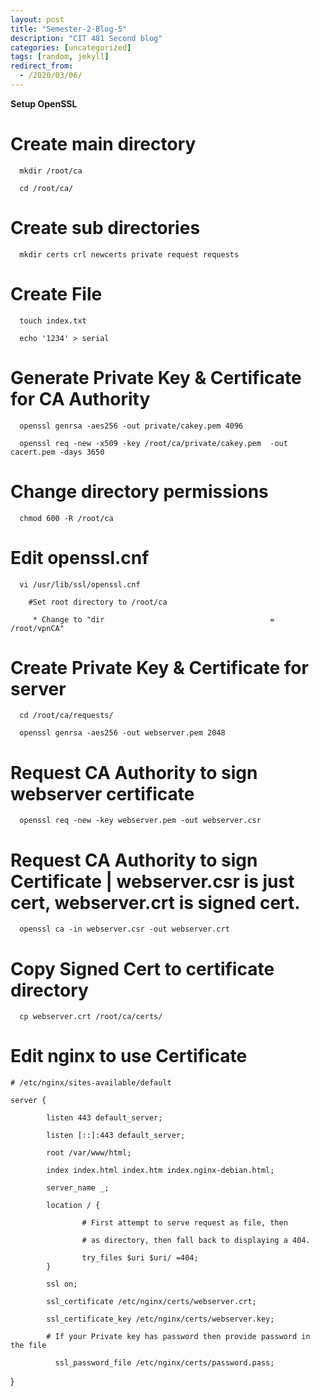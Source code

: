 ```yaml
---
layout: post
title: "Semester-2-Blog-5"
description: "CIT 481 Second blog"
categories: [uncategorized]
tags: [random, jekyll]
redirect_from:
  - /2020/03/06/
---
```


__Setup OpenSSL__


  # Create main directory
      
      mkdir /root/ca
      
      cd /root/ca/

  # Create sub directories
      
      mkdir certs crl newcerts private request requests

  # Create File
      
      touch index.txt
      
      echo '1234' > serial

  # Generate Private Key & Certificate for CA Authority
      
      openssl genrsa -aes256 -out private/cakey.pem 4096
      
      openssl req -new -x509 -key /root/ca/private/cakey.pem  -out cacert.pem -days 3650

  # Change directory permissions 
      
      chmod 600 -R /root/ca

  # Edit openssl.cnf
  
      vi /usr/lib/ssl/openssl.cnf

        #Set root directory to /root/ca

         * Change to "dir                                     = /root/vpnCA"

  # Create Private Key & Certificate for server
      
      cd /root/ca/requests/
      
      openssl genrsa -aes256 -out webserver.pem 2048

  # Request CA Authority to sign webserver certificate
      
      openssl req -new -key webserver.pem -out webserver.csr

  # Request CA Authority to sign Certificate | webserver.csr is just cert, webserver.crt is signed cert.
      
      openssl ca -in webserver.csr -out webserver.crt

  # Copy Signed Cert to certificate directory
      
      cp webserver.crt /root/ca/certs/


  # Edit nginx to use Certificate

    # /etc/nginx/sites-available/default

    server {

            listen 443 default_server;

            listen [::]:443 default_server;
            
            root /var/www/html;
            
            index index.html index.htm index.nginx-debian.html;

            server_name _;

            location / {

                    # First attempt to serve request as file, then

                    # as directory, then fall back to displaying a 404.

                    try_files $uri $uri/ =404;
            }

            ssl on;

            ssl_certificate /etc/nginx/certs/webserver.crt;

            ssl_certificate_key /etc/nginx/certs/webserver.key;

            # If your Private key has password then provide password in the file
            
              ssl_password_file /etc/nginx/certs/password.pass;


  }

  